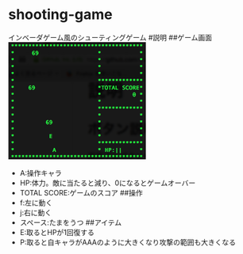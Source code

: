 # shooting-game
インベーダゲーム風のシューティングゲーム
#説明
##ゲーム画面
![ゲーム画面](game.png)
- A:操作キャラ
- HP:体力。敵に当たると減り、0になるとゲームオーバー
- TOTAL SCORE:ゲームのスコア
##操作
- f:左に動く
- j:右に動く
- スペース:たまをうつ
##アイテム
- E:取るとHPが1回復する
- P:取ると自キャラがAAAのように大きくなり攻撃の範囲も大きくなる


